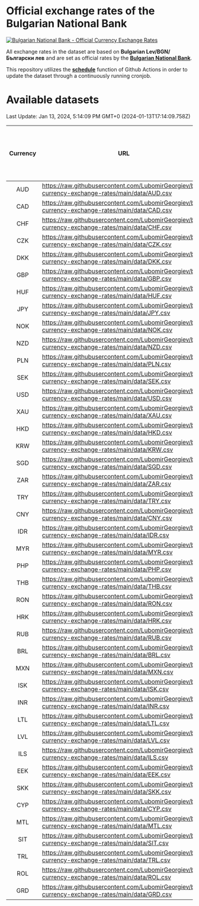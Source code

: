 # Official exchange rates of the Bulgarian National Bank

[![Bulgarian National Bank - Official Currency Exchange Rates](https://github.com/LubomirGeorgiev/bnb-currency-exchange-rates/actions/workflows/update-rates.yml/badge.svg?branch=main)](https://github.com/LubomirGeorgiev/bnb-currency-exchange-rates/actions/workflows/update-rates.yml)

All exchange rates in the dataset are based on **Bulgarian Lev/BGN/Български лев** and are set as official rates by the [**Bulgarian National Bank**](https://www.bnb.bg/Statistics/StExternalSector/StExchangeRates/StERForeignCurrencies/index.htm?toLang=_EN).

This repository utilizes the [**schedule**](https://docs.github.com/en/actions/reference/events-that-trigger-workflows) function of Github Actions in order to update the dataset through a continuously running cronjob.

# Available datasets

<!-- START LINKS (DO NOT EVER FU*ING DELETE THIS COMMENT FOR THE LOVE OF YOUR LIFE!!! IF YOU ARE CURIOS HOW IT WORKS, YOU CAN HAVE A LOOK AT ./src/updateReadme.ts) -->

Last Update: Jan 13, 2024, 5:14:09 PM GMT+0 (2024-01-13T17:14:09.758Z)

| Currency | URL                                                                                             | Number of records | Number of missing days that were filled in |
| :------: | ----------------------------------------------------------------------------------------------- | :---------------: | :----------------------------------------: |
|   AUD    | https://raw.githubusercontent.com/LubomirGeorgiev/bnb-currency-exchange-rates/main/data/AUD.csv |       8743        |                    2707                    |
|   CAD    | https://raw.githubusercontent.com/LubomirGeorgiev/bnb-currency-exchange-rates/main/data/CAD.csv |       8743        |                    2707                    |
|   CHF    | https://raw.githubusercontent.com/LubomirGeorgiev/bnb-currency-exchange-rates/main/data/CHF.csv |       8743        |                    2707                    |
|   CZK    | https://raw.githubusercontent.com/LubomirGeorgiev/bnb-currency-exchange-rates/main/data/CZK.csv |       8743        |                    2707                    |
|   DKK    | https://raw.githubusercontent.com/LubomirGeorgiev/bnb-currency-exchange-rates/main/data/DKK.csv |       8743        |                    2707                    |
|   GBP    | https://raw.githubusercontent.com/LubomirGeorgiev/bnb-currency-exchange-rates/main/data/GBP.csv |       8743        |                    2707                    |
|   HUF    | https://raw.githubusercontent.com/LubomirGeorgiev/bnb-currency-exchange-rates/main/data/HUF.csv |       8743        |                    2707                    |
|   JPY    | https://raw.githubusercontent.com/LubomirGeorgiev/bnb-currency-exchange-rates/main/data/JPY.csv |       8743        |                    2707                    |
|   NOK    | https://raw.githubusercontent.com/LubomirGeorgiev/bnb-currency-exchange-rates/main/data/NOK.csv |       8743        |                    2707                    |
|   NZD    | https://raw.githubusercontent.com/LubomirGeorgiev/bnb-currency-exchange-rates/main/data/NZD.csv |       8743        |                    2707                    |
|   PLN    | https://raw.githubusercontent.com/LubomirGeorgiev/bnb-currency-exchange-rates/main/data/PLN.csv |       8743        |                    2707                    |
|   SEK    | https://raw.githubusercontent.com/LubomirGeorgiev/bnb-currency-exchange-rates/main/data/SEK.csv |       8743        |                    2707                    |
|   USD    | https://raw.githubusercontent.com/LubomirGeorgiev/bnb-currency-exchange-rates/main/data/USD.csv |       8743        |                    2707                    |
|   XAU    | https://raw.githubusercontent.com/LubomirGeorgiev/bnb-currency-exchange-rates/main/data/XAU.csv |       8743        |                    2709                    |
|   HKD    | https://raw.githubusercontent.com/LubomirGeorgiev/bnb-currency-exchange-rates/main/data/HKD.csv |       8441        |                    2616                    |
|   KRW    | https://raw.githubusercontent.com/LubomirGeorgiev/bnb-currency-exchange-rates/main/data/KRW.csv |       8441        |                    2616                    |
|   SGD    | https://raw.githubusercontent.com/LubomirGeorgiev/bnb-currency-exchange-rates/main/data/SGD.csv |       8441        |                    2616                    |
|   ZAR    | https://raw.githubusercontent.com/LubomirGeorgiev/bnb-currency-exchange-rates/main/data/ZAR.csv |       8441        |                    2616                    |
|   TRY    | https://raw.githubusercontent.com/LubomirGeorgiev/bnb-currency-exchange-rates/main/data/TRY.csv |       6925        |                    2148                    |
|   CNY    | https://raw.githubusercontent.com/LubomirGeorgiev/bnb-currency-exchange-rates/main/data/CNY.csv |       6805        |                    2112                    |
|   IDR    | https://raw.githubusercontent.com/LubomirGeorgiev/bnb-currency-exchange-rates/main/data/IDR.csv |       6805        |                    2112                    |
|   MYR    | https://raw.githubusercontent.com/LubomirGeorgiev/bnb-currency-exchange-rates/main/data/MYR.csv |       6805        |                    2112                    |
|   PHP    | https://raw.githubusercontent.com/LubomirGeorgiev/bnb-currency-exchange-rates/main/data/PHP.csv |       6805        |                    2112                    |
|   THB    | https://raw.githubusercontent.com/LubomirGeorgiev/bnb-currency-exchange-rates/main/data/THB.csv |       6805        |                    2112                    |
|   RON    | https://raw.githubusercontent.com/LubomirGeorgiev/bnb-currency-exchange-rates/main/data/RON.csv |       6746        |                    2094                    |
|   HRK    | https://raw.githubusercontent.com/LubomirGeorgiev/bnb-currency-exchange-rates/main/data/HRK.csv |       6427        |                    1991                    |
|   RUB    | https://raw.githubusercontent.com/LubomirGeorgiev/bnb-currency-exchange-rates/main/data/RUB.csv |       6123        |                    1894                    |
|   BRL    | https://raw.githubusercontent.com/LubomirGeorgiev/bnb-currency-exchange-rates/main/data/BRL.csv |       5835        |                    1815                    |
|   MXN    | https://raw.githubusercontent.com/LubomirGeorgiev/bnb-currency-exchange-rates/main/data/MXN.csv |       5835        |                    1815                    |
|   ISK    | https://raw.githubusercontent.com/LubomirGeorgiev/bnb-currency-exchange-rates/main/data/ISK.csv |       5741        |                    1783                    |
|   INR    | https://raw.githubusercontent.com/LubomirGeorgiev/bnb-currency-exchange-rates/main/data/INR.csv |       5468        |                    1701                    |
|   LTL    | https://raw.githubusercontent.com/LubomirGeorgiev/bnb-currency-exchange-rates/main/data/LTL.csv |       5151        |                    1580                    |
|   LVL    | https://raw.githubusercontent.com/LubomirGeorgiev/bnb-currency-exchange-rates/main/data/LVL.csv |       4788        |                    1468                    |
|   ILS    | https://raw.githubusercontent.com/LubomirGeorgiev/bnb-currency-exchange-rates/main/data/ILS.csv |       4744        |                    1482                    |
|   EEK    | https://raw.githubusercontent.com/LubomirGeorgiev/bnb-currency-exchange-rates/main/data/EEK.csv |       3996        |                    1222                    |
|   SKK    | https://raw.githubusercontent.com/LubomirGeorgiev/bnb-currency-exchange-rates/main/data/SKK.csv |       2968        |                    910                     |
|   CYP    | https://raw.githubusercontent.com/LubomirGeorgiev/bnb-currency-exchange-rates/main/data/CYP.csv |       2904        |                    888                     |
|   MTL    | https://raw.githubusercontent.com/LubomirGeorgiev/bnb-currency-exchange-rates/main/data/MTL.csv |       2602        |                    797                     |
|   SIT    | https://raw.githubusercontent.com/LubomirGeorgiev/bnb-currency-exchange-rates/main/data/SIT.csv |       2540        |                    776                     |
|   TRL    | https://raw.githubusercontent.com/LubomirGeorgiev/bnb-currency-exchange-rates/main/data/TRL.csv |       1816        |                    557                     |
|   ROL    | https://raw.githubusercontent.com/LubomirGeorgiev/bnb-currency-exchange-rates/main/data/ROL.csv |       1695        |                    522                     |
|   GRD    | https://raw.githubusercontent.com/LubomirGeorgiev/bnb-currency-exchange-rates/main/data/GRD.csv |        361        |                    109                     |

<!-- END LINKS (DO NOT EVER FU*ING DELETE THIS COMMENT FOR THE LOVE OF YOUR LIFE!!! IF YOU ARE CURIOS HOW IT WORKS, YOU CAN HAVE A LOOK AT ./src/updateReadme.ts) -->
